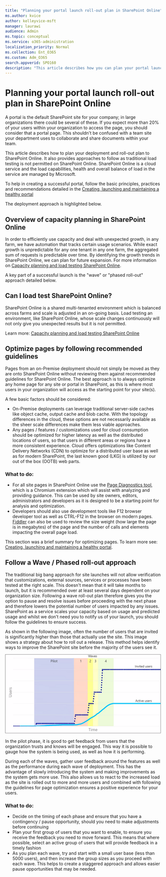 ```yaml
---
title: "Planning your portal launch roll-out plan in SharePoint Online"
ms.author: kvice
author: kelleyvice-msft
manager: laurawi
audience: Admin
ms.topic: conceptual
ms.service: o365-administration
localization_priority: Normal
ms.collection: Ent_O365
ms.custom: Adm_O365
search.appverid: SPO160
description: "This article describes how you can plan your portal launch in SharePoint Online and what steps to take for a successful launch"
---
```


# Planning your portal launch roll-out plan in SharePoint Online
A portal is the default SharePoint site for your company; in large organizations there could be several of these. If you expect more than 20% of your users within your organization to access the page, you should consider that a portal page. This shouldn't be confused with a team site your department uses to collaborate and share documents within your team.

This article describes how to plan your deployment and roll-out plan to SharePoint Online. It also provides approaches to follow as traditional load testing is not permitted on SharePoint Online. SharePoint Online is a cloud service and the load capabilities, health and overall balance of load in the service are managed by Microsoft.

To help in creating a successful portal, follow the basic principles, practices and recommendations detailed in the [Creating, launching and maintaining a healthy portal](https://go.microsoft.com/fwlink/?linkid=2105838) 

The deployment approach is highlighted below.

## Overview of capacity planning in SharePoint Online
In order to efficiently use capacity and deal with unexpected growth, in any farm, we have automation that tracks certain usage scenarios. While exact growth is unpredictable for any one tenant in any one farm, the aggregated sum of requests is predictable over time. By identifying the growth trends in SharePoint Online, we can plan for future expansion. For more information on [Capacity planning and load testing SharePoint Online](https://docs.microsoft.com/en-us/office365/enterprise/capacity-planning-and-load-testing-sharepoint-online).

A key part of a successful launch is the "wave" or "phased roll-out" approach detailed below. 

## Can I load test SharePoint Online?
SharePoint Online is a shared multi-tenanted environment which is balanced across farms and scale is adjusted in an on-going basis. Load testing an environment, like SharePoint Online, whose scale changes continuously will not only  give you unexpected results but it is not permitted. 

Learn more:  [Capacity planning and load testing SharePoint Online](https://docs.microsoft.com/en-us/office365/enterprise/capacity-planning-and-load-testing-sharepoint-online)

## Optimize pages by following recommended guidelines
Pages from an on-Premise deployment should not simply be moved as they are onto SharePoint Online without reviewing them against recommended guidelines for SharePoint Online. The best approach is to always optimize any home page for any site or portal in SharePoint, as this is where most users in your organization will access as the starting point for your site(s).

A few basic factors should be considered:
- On-Premise deployments can leverage traditional server-side caches like object cache, output cache and blob cache. With the topology differences in the cloud, these options are not necessarily available as the sheer scale differences make them less viable approaches.
- Any pages / features / customizations used for cloud consumption should be optimized for higher latency as well as the distributed locations of users, so that users in different areas or regions have a more consistent experience. Cloud offers optimizations like Content Delivery Networks (CDN) to optimize for a distributed user base as well as for modern SharePoint, the last known good (LKG) is utilized by our out of the box (OOTB) web parts.

### What to do:
 - For all site pages in SharePoint Online use the [Page Diagnostics tool](https://aka.ms/perftool), which is a Chromium extension which will assist with analyzing and providing guidance. This can be used by site owners, editors, administrators and developers as it is designed to be a starting point for analysis and optimization.
 - Developers should also use development tools like F12 browser developer tool as well as CTRL-F12 in the browser on modern pages. [Fiddler](https://www.telerik.com/download/fiddler) can also be used to review the size weight (how large the page is in megabytes) of the page and the number of calls and elements impacting the overall page load. 

This section was a brief summary for optimizing pages.  To learn more see:  [Creating, launching and maintaining a healthy portal](https://go.microsoft.com/fwlink/?linkid=2105838).

## Follow a Wave / Phased roll-out approach
The traditional big bang approach for site launches will not allow verification that customizations, external sources, services or processes have been tested at the right scale. This doesn't mean that it will take months to launch, but it is recommended over at least several days dependent on your organization size. Following a wave roll-out plan therefore gives you the option to pause and resolve issues before proceeding with the next phase and therefore lowers the potential number of users impacted by any issues. SharePoint as a service scales your capacity based on usage and predicted usage and whilst we don't need you to notify us of your launch, you should follow the guidelines to ensure success.
  
As shown in the following image, often the number of users that are invited is significantly higher than those that actually use the site. This image shows a strategy about how to roll out a release. This method helps identify ways to improve the SharePoint site before the majority of the users see it.
  
![Graph showing invited and active users](media/0bc14a20-9420-4986-b9b9-fbcd2c6e0fb9.png)
  
In the pilot phase, it is good to get feedback from users that the organization trusts and knows will be engaged. This way it is possible to gauge how the system is being used, as well as how it is performing.
  
During each of the waves, gather user feedback around the features as well as the performance during each wave of deployment. This has the advantage of slowly introducing the system and making improvements as the system gets more use. This also allows us to react to the increased load as the site is rolled out to more and more users and combined with following the guidelines for page optimization ensures a positive experience for your users.

### What to do:
- Decide on the timing of each phase and ensure that you have a contingency / pause opportunity, should you need to make adjustments before continuing
- Plan your first group of users that you want to enable, to ensure you receive the feedback you need to move forward. This means that where possible, select an active group of users that will provide feedback in a timely fashion
- As you plan each wave, try and start with a small user base (less than 5000 users), and then increase the group sizes as you proceed with each wave. This helps to create a staggered approach and allows easier pause opportunities that may be needed.
